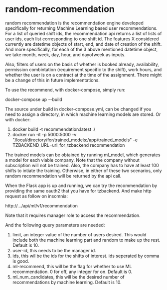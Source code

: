 # random-recommendation

random recommendation is the recommendation engine developed specifically for returning Machine Learning based user recommendations. For a list of queried shift ids, the recommendation api returns a list of lists of user ids, each list corresponding to one shift id. The features X considered currently are datetime objects of start, end, and date of creation of the shift. And more specifically, for each of the 3 above mentioned datetime object, we take month, week, day, hour, and dayofweek as inputs.

Also, filters of users on the basis of whether is booked already, availability, permission combintation (requirement specific to the shift), work hours, and whether the user is on a contract at the time of the assignment. There might be a change of this in future implementations.

To use the recommend,
with docker-compose, simply run:

docker-compose up --build

The source under build in docker-compose.yml, can be changed if you need to assign a directory, in which machine learning models are stored. Or with docker:

1. docker build -t recommendation:latest .\
2. docker run -it -p 5000:5000 -v "/local/directory/for/trained_models:/app/trained_models" -e TZBACKEND_URL=url_for_tzbackend recommendation

The trained models can be obtained by running ml_model, which generates a model for each viable company. Note that the company without subscription will not be trained. Also, the company has to have at least 100 shifts to intiate the training. Otherwise, in either of these two scenarios, only random recommendation will be returned by the api call.

When the Flask app is up and running, we can try the recommendation by providing the same oauth2 that you have for tzbackend. And make http request as follow on insomnia:

http://.../api/ml/v1/recommendation

Note that it requires manager role to access the recommendation.

And the following query parameters are needed:

1. limit, an integer value of the number of users desired. This would include both the machine learning part and random to make up the rest. Default is 10.
2. user-id, this needs to be the manager id.
3. ids, this wil be the ids for the shifts of interest. ids seperated by comma is good.
4. ml-recommend, this will be the flag for whether to use ML recommendation. 0 for off, any integer for on. Default is 0.
5. ml_num_candidates, this will be the desired number of recommendations by machine learning. Default is 10.
